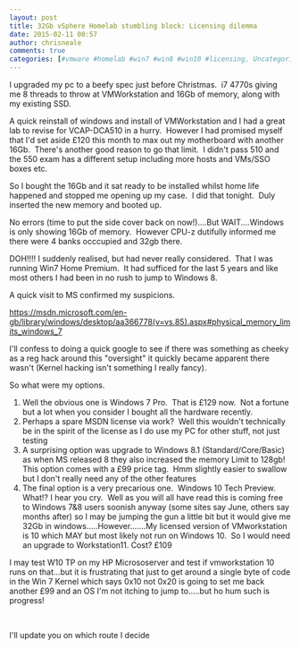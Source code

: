 ```yaml
---
layout: post
title: 32Gb vSphere Homelab stumbling block: Licensing dilemma
date: 2015-02-11 00:57
author: chrisneale
comments: true
categories: [#vmware #homelab #win7 #win8 #win10 #licensing, Uncategorized]
---
```

I upgraded my pc to a beefy spec just before Christmas.  i7 4770s giving me 8 threads to throw at VMWorkstation and 16Gb of memory, along with my existing SSD.

A quick reinstall of windows and install of VMWorkstation and I had a great lab to revise for VCAP-DCA510 in a hurry.  However I had promised myself that I'd set aside £120 this month to max out my motherboard with another 16Gb.  There's another good reason to go that limit.  I didn't pass 510 and the 550 exam has a different setup including more hosts and VMs/SSO boxes etc.

So I bought the 16Gb and it sat ready to be installed whilst home life happened and stopped me opening up my case.  I did that tonight.  Duly inserted the new memory and booted up.

No errors (time to put the side cover back on now!)....But WAIT....Windows is only showing 16Gb of memory.  However CPU-z dutifully informed me there were 4 banks occcupied and 32gb there.

DOH!!!! I suddenly realised, but had never really considered.  That I was running Win7 Home Premium.  It had sufficed for the last 5 years and like most others I had been in no rush to jump to Windows 8.

A quick visit to MS confirmed my suspicions.

<a href="https://msdn.microsoft.com/en-gb/library/windows/desktop/aa366778(v=vs.85).aspx#physical_memory_limits_windows_7">https://msdn.microsoft.com/en-gb/library/windows/desktop/aa366778(v=vs.85).aspx#physical_memory_limits_windows_7</a>

I'll confess to doing a quick google to see if there was something as cheeky as a reg hack around this "oversight" it quickly became apparent there wasn't (Kernel hacking isn't something I really fancy).

So what were my options.
<ol>
	<li>Well the obvious one is Windows 7 Pro.  That is £129 now.  Not a fortune but a lot when you consider I bought all the hardware recently.</li>
	<li>Perhaps a spare MSDN license via work?  Well this wouldn't technically be in the spirit of the license as I do use my PC for other stuff, not just testing</li>
	<li>A surprising option was upgrade to Windows 8.1 (Standard/Core/Basic) as when MS released 8 they also increased the memory Limit to 128gb!
This option comes with a £99 price tag.  Hmm slightly easier to swallow but I don't really need any of the other features</li>
	<li>The final option is a very precarious one.  Windows 10 Tech Preview.
What!? I hear you cry.  Well as you will all have read this is coming free to Windows 7&amp;8 users soonish anyway (some sites say June, others say months after) so I may be jumping the gun a little bit but it would give me 32Gb in windows.....However.......My licensed version of VMworkstation is 10 which MAY but most likely not run on Windows 10.  So I would need an upgrade to Workstation11.
Cost? £109</li>
</ol>
I may test W10 TP on my HP Micrososerver and test if vmworkstation 10 runs on that...but it is frustrating that just to get around a single byte of code in the Win 7 Kernel which says 0x10 not 0x20 is going to set me back another £99 and an OS I'm not itching to jump to.....but ho hum such is progress!

&nbsp;

I'll update you on which route I decide

&nbsp;

&nbsp;
